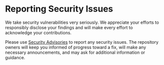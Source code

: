 # Reporting Security Issues

We take security vulnerabilities very seriously.
We appreciate your efforts to responsibly disclose your findings
and will make every effort to acknowledge your contributions.

Please use [Security Advisories][advisories]
to report any security issues.
The repository owners will keep you informed
of progress toward a fix, will make any necessary announcements,
and may ask for additional information or guidance.

<!-- GitHub Repository URIs -->

[advisories]: https://github.com/TaffarelJr/.github/security/advisories
